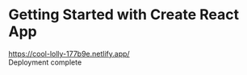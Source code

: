# Getting Started with Create React App<br>

https://cool-lolly-177b9e.netlify.app/ 
<br> Deployment complete

